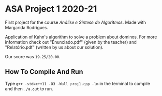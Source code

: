 # ASA Project 1 2020-21
First project for the course *Análise e Síntese de Algoritmos*. Made with Margarida Rodrigues.

Application of Kahn's algorithm to solve a problem about dominos. For more information check out "Enunciado.pdf" (given by the teacher) and "Relatório.pdf" (written by us about our solution).

Our score was `19.25/20.00`.

## How To Compile And Run
Type `g++ -std=c++11 -O3 -Wall proj1.cpp -lm` in the terminal to compile and then `./a.out` to run.
